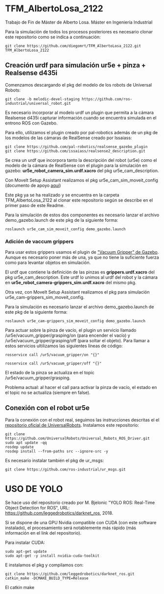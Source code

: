 # TFM_AlbertoLosa_2122
Trabajo de Fin de Máster de Alberto Losa. Máster en Ingeniería Industrial 

Para la simulación de todos los procesos posteriores es necesario clonar este repositorio como se indica a continuación:
```
git clone https://github.com/diegomrt/TFM_AlbertoLosa_2122.git TFM_AlbertoLosa_2122
```

## Creación urdf para simulación ur5e + pinza + Realsense d435i
Comenzamos descargando el pkg del modelo de los robots de Universal Robots:
```
git clone -b melodic-devel-staging https://github.com/ros-industrial/universal_robot.git
```
Es necesario incorporar al modelo urdf un plugin que permita a la cámara Realsense d435i capturar información cuando se encuentra simulada en el entrono ROS con Gazebo.

Para ello, utilizamos el plugin creado por pal-robotics además de un pkg de los modelos de las cámaras de RealSense creado por Issaiass:
```
git clone https://github.com/pal-robotics/realsense_gazebo_plugin
git clone https://github.com/issaiass/realsense2_description.git
```
Se crea un urdf que incorpora tanto la descripción del robot (ur5e) como el modelo de la cámara de RealSense con el plugin para la simulación en gazebo: **ur5e_robot_camera_sim.urdf.xacro** del pkg ur5e_cam_description.

Con MoveIt Setup Assistant realizamos el pkg ur5e_cam_sim_moveit_config (documento de apoyo [aquí](https://ros-planning.github.io/moveit_tutorials/doc/setup_assistant/setup_assistant_tutorial.html))

Este pkg ya se ha realizado y se encuentra en la carpeta TFM_AlbertoLosa_2122 al clonar este repositorio según se describe en el primer paso de este Readme.

Para la simulación de estos dos componentes es necesario lanzar el archivo demo_gazebo.launch de este pkg de la siguiente forma:
```
roslaunch ur5e_cam_sim_moveit_config demo_gazebo.launch
```


### Adición de vaccum grippers
Para usar estos grippers usamos el plugin de ["Vacuum Gripper" de Gazebo](https://docs.ros.org/en/noetic/api/gazebo_plugins/html/group__GazeboRosVacuumGripper.html). Aunque es necesario poner más de una, ya que no tiene la suficiente fuerza como para levantar objetos en simulación.

El urdf que contiene la definición de las pinzas es **grippers.urdf.xacro** del pkg ur5e_cam_description. Este urdf lo unimos al urdf del robot y la cámara en **ur5e_robot_camera-grippers_sim.urdf.xacro** del mismo pkg.

Otra vez, con MoveIt Setup Assistant realizamos el pkg para simulación ur5e_cam-grippers_sim_moveit_config.

Para la simulación es necesario lanzar el archivo demo_gazebo.launch de este pkg de la siguiente forma:
```
roslaunch ur5e_cam-grippers_sim_moveit_config demo_gazebo.launch
```
Para actuar sobre la pinza de vacío, el plugin un servicio llamado /ur5e/vacuum_gripper/grasping/on (para encender el vacío) y /ur5e/vacuum_gripper/grasping/off (para soltar el objeto). Para llamar a estos servicios ultilizamos las siguientes líneas de código:
```
rosservice call /ur5/vacuum_gripper/on "{}" 

rosservice call /ur5/vacuum_gripper/off "{}" 
```
El estado de la pinza se actualiza en el topic /ur5e/vacuum_gripper/grasping.

Problema actual: al hacer el call para activar la pinza de vacío, el estado en el topic no se actualiza (siempre en false).

## Conexión con el robot ur5e
Para la conexión con el robot real, seguimos las instrucciones descritas el el [repositorio oficial de UniversalRobots](https://github.com/UniversalRobots/Universal_Robots_ROS_Driver).
Instalamos este repositorio:
```
git clone https://github.com/UniversalRobots/Universal_Robots_ROS_Driver.git
sudo apt update -qq
rosdep update
rosdep install --from-paths src --ignore-src -y
```

Es necesario instalar también el pkg de ur_msgs:
```
git clone https://github.com/ros-industrial/ur_msgs.git
```

# USO DE YOLO
Se hace uso del repositorio creado por M. Bjelonic "YOLO ROS: Real-Time Object Detection for ROS", URL: https://github.com/leggedrobotics/darknet_ros, 2018.

Si se dispone de una GPU Nvidia compatible con CUDA (con este software instalado), el procesamiento será notablemente más rápido (más información en el link del repositorio). 

Para instalar CUDA:
```
sudo apt-get update
sudo apt-get -y install nvidia-cuda-toolkit
```

E instalamos el pkg y compilamos con:
```
git clone https://github.com/leggedrobotics/darknet_ros.git
catkin_make -DCMAKE_BUILD_TYPE=Release
```

El catkin make 